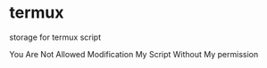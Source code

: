 # termux
storage for termux script

You Are Not Allowed Modification My Script Without My permission
